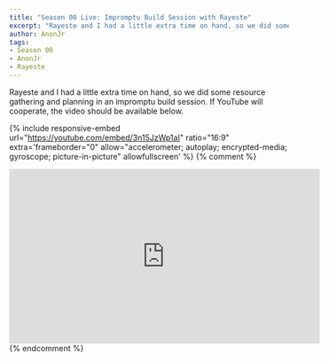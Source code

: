 ```yaml
---
title: "Season 00 Live: Impromptu Build Session with Rayeste"
excerpt: "Rayeste and I had a little extra time on hand, so we did some resource gathering and planning."
author: AnonJr
tags:
- Season 00
- AnonJr
- Rayeste
---
```


Rayeste and I had a little extra time on hand, so we did some resource gathering and planning in an impromptu build session. If YouTube will cooperate, the video should be available below.

{% include responsive-embed url="https://youtube.com/embed/3n15JzWp1aI" ratio="16:9" extra='frameborder="0" allow="accelerometer; autoplay; encrypted-media; gyroscope; picture-in-picture" allowfullscreen' %}
{% comment %}
<iframe width="560" height="315" src="https://youtube.com/embed/3n15JzWp1aI" frameborder="0" allow="accelerometer; autoplay; encrypted-media; gyroscope; picture-in-picture" allowfullscreen></iframe>
{% endcomment %}